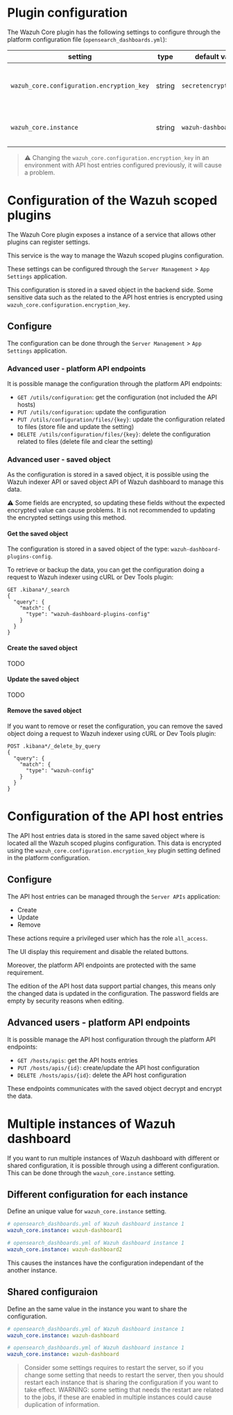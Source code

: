 # Plugin configuration

The Wazuh Core plugin has the following settings to configure through the platform configuration
file (`opensearch_dashboards.yml`):

| setting                                   | type   | default value          | description                                         |
| ----------------------------------------- | ------ | ---------------------- | --------------------------------------------------- |
| `wazuh_core.configuration.encryption_key` | string | `secretencryptionkey!` | Define a key used encrypt some configuration values |
| `wazuh_core.instance`                     | string | `wazuh-dashboard`      | Define the instance of the configuration            |

> :warning: Changing the `wazuh_core.configuration.encryption_key` in an environment with API host entries
> configured previously, it will cause a problem.

# Configuration of the Wazuh scoped plugins

The Wazuh Core plugin exposes a instance of a service that allows other plugins can register
settings.

This service is the way to manage the Wazuh scoped plugins configuration.

These settings can be configured through the `Server Management` > `App Settings` application.

This configuration is stored in a saved object in the backend side. Some sensitive data such as the
related to the API host entries is encrypted using `wazuh_core.configuration.encryption_key`.

## Configure

The configuration can be done through the `Server Management` > `App Settings` application.

### Advanced user - platform API endpoints

It is possible manage the configuration through the platform API endpoints:

- `GET /utils/configuration`: get the configuration (not included the API hosts)
- `PUT /utils/configuration`: update the configuration
- `PUT /utils/configuration/files/{key}`: update the configuration related to files
  (store file and update the setting)
- `DELETE /utils/configuration/files/{key}`: delete the configuration related to files
  (delete file and clear the setting)

### Advanced user - saved object

As the configuration is stored in a saved object, it is possible using the Wazuh indexer API or
saved object API of Wazuh dashboard to manage this data.

:warning: Some fields are encrypted, so updating these fields without the expected encrypted value
can cause problems. It is not recommended to updating the encrypted settings using this method.

#### Get the saved object

The configuration is stored in a saved object of the type: `wazuh-dashboard-plugins-config`.

To retrieve or backup the data, you can get the configuration doing a request to Wazuh indexer using
cURL or Dev Tools plugin:

```
GET .kibana*/_search
{
  "query": {
    "match": {
      "type": "wazuh-dashboard-plugins-config"
    }
  }
}
```

#### Create the saved object

TODO

#### Update the saved object

TODO

#### Remove the saved object

If you want to remove or reset the configuration, you can remove the saved object doing a request to
Wazuh indexer using cURL or Dev Tools plugin:

```
POST .kibana*/_delete_by_query
{
  "query": {
    "match": {
      "type": "wazuh-config"
    }
  }
}
```

# Configuration of the API host entries

The API host entries data is stored in the same saved object where is located all the Wazuh scoped
plugins configuration. This data is encrypted using the `wazuh_core.configuration.encryption_key` plugin
setting defined in the platform configuration.

## Configure

The API host entries can be managed through the `Server APIs` application:

- Create
- Update
- Remove

These actions require a privileged user which has the role `all_access`.

The UI display this requirement and disable the related buttons.

Moreover, the platform API endpoints are protected with the same requirement.

The edition of the API host data support partial changes, this means only the changed data is
updated in the configuration. The password fields are empty by security reasons when editing.

## Advanced users - platform API endpoints

It is possible manage the API host configuration through the platform API endpoints:

- `GET /hosts/apis`: get the API hosts entries
- `PUT /hosts/apis/{id}`: create/update the API host configuration
- `DELETE /hosts/apis/{id}`: delete the API host configuration

These endpoints communicates with the saved object decrypt and encrypt the data.

# Multiple instances of Wazuh dashboard

If you want to run multiple instances of Wazuh dashboard with different or shared configuration, it is
possible through using a different configuration. This can be done through the
`wazuh_core.instance` setting.

## Different configuration for each instance

Define an unique value for `wazuh_core.instance` setting.

```yml
# opensearch_dashboards.yml of Wazuh dashboard instance 1
wazuh_core.instance: wazuh-dashboard1
```

```yml
# opensearch_dashboards.yml of Wazuh dashboard instance 1
wazuh_core.instance: wazuh-dashboard2
```

This causes the instances have the configuration independant of the another instance.

## Shared configuraion

Define an the same value in the instance you want to share the configuration.

```yml
# opensearch_dashboards.yml of Wazuh dashboard instance 1
wazuh_core.instance: wazuh-dashboard
```

```yml
# opensearch_dashboards.yml of Wazuh dashboard instance 1
wazuh_core.instance: wazuh-dashboard
```

> Consider some settings requires to restart the server, so if you change some setting that needs
> to restart the server, then you should restart each instance that is sharing the configuration if
> you want to take effect. WARNING: some setting that needs the restart are related to the jobs,
> if these are enabled in multiple instances could cause duplication of information.
